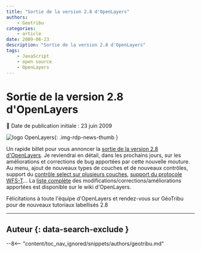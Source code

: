```yaml
---
title: "Sortie de la version 2.8 d'OpenLayers"
authors:
    - Geotribu
categories:
    - article
date: 2009-06-23
description: "Sortie de la version 2.8 d'OpenLayers"
tags:
    - JavaScript
    - open source
    - OpenLayers
---
```


# Sortie de la version 2.8 d'OpenLayers

:calendar: Date de publication initiale : 23 juin 2009

![logo OpenLayers](https://cdn.geotribu.fr/img/logos-icones/logiciels_librairies/openlayers.png "logo OpenLayers"){: .img-rdp-news-thumb }

Un rapide billet pour vous annoncer la [sortie de la version 2.8 d'OpenLayers](https://openlayers.org/pipermail/users/2009-June/012414.html). Je reviendrai en détail, dans les prochains jours, sur les améliorations et corrections de bug apportées par cette nouvelle mouture.  
Au menu, ajout de nouveaux types de couches et de nouveaux contrôles, support du [contrôle select sur plusieurs couches](https://openlayers.org/dev/examples/filter.html), [support du protocole WFS-T](https://openlayers.org/dev/examples/wfs-protocol-transactions.html)... La [liste complète](http://trac.openlayers.org/wiki/Release/2.8/Notes) des modifications/corrections/améliorations apportées est disponible sur le wiki d'OpenLayers.

Félicitations à toute l'équipe d'OpenLayers et rendez-vous sur GéoTribu pour de nouveaux tutoriaux labellisés 2.8

----

## Auteur {: data-search-exclude }

--8<-- "content/toc_nav_ignored/snippets/authors/geotribu.md"

